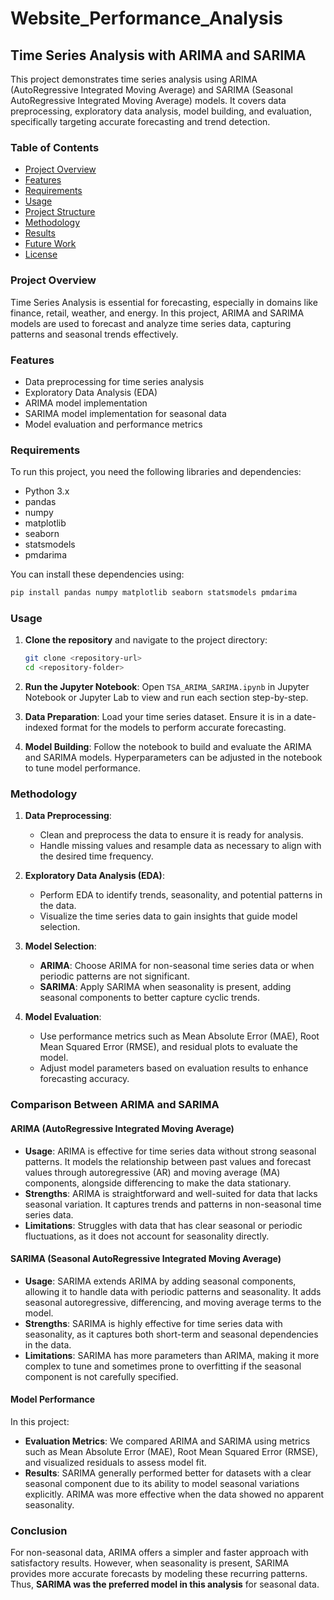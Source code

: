 # Website_Performance_Analysis

## Time Series Analysis with ARIMA and SARIMA

This project demonstrates time series analysis using ARIMA (AutoRegressive Integrated Moving Average) and SARIMA (Seasonal AutoRegressive Integrated Moving Average) models. It covers data preprocessing, exploratory data analysis, model building, and evaluation, specifically targeting accurate forecasting and trend detection.

### Table of Contents
- [Project Overview](#project-overview)
- [Features](#features)
- [Requirements](#requirements)
- [Usage](#usage)
- [Project Structure](#project-structure)
- [Methodology](#methodology)
- [Results](#results)
- [Future Work](#future-work)
- [License](#license)

### Project Overview
Time Series Analysis is essential for forecasting, especially in domains like finance, retail, weather, and energy. In this project, ARIMA and SARIMA models are used to forecast and analyze time series data, capturing patterns and seasonal trends effectively.

### Features
- Data preprocessing for time series analysis
- Exploratory Data Analysis (EDA)
- ARIMA model implementation
- SARIMA model implementation for seasonal data
- Model evaluation and performance metrics

### Requirements
To run this project, you need the following libraries and dependencies:
- Python 3.x
- pandas
- numpy
- matplotlib
- seaborn
- statsmodels
- pmdarima

You can install these dependencies using:
```bash
pip install pandas numpy matplotlib seaborn statsmodels pmdarima
```

### Usage
1. **Clone the repository** and navigate to the project directory:
    ```bash
    git clone <repository-url>
    cd <repository-folder>
    ```

2. **Run the Jupyter Notebook**:
   Open `TSA_ARIMA_SARIMA.ipynb` in Jupyter Notebook or Jupyter Lab to view and run each section step-by-step.

3. **Data Preparation**:
   Load your time series dataset. Ensure it is in a date-indexed format for the models to perform accurate forecasting.

4. **Model Building**:
   Follow the notebook to build and evaluate the ARIMA and SARIMA models. Hyperparameters can be adjusted in the notebook to tune model performance.

### Methodology
1. **Data Preprocessing**: 
   - Clean and preprocess the data to ensure it is ready for analysis.
   - Handle missing values and resample data as necessary to align with the desired time frequency.

2. **Exploratory Data Analysis (EDA)**: 
   - Perform EDA to identify trends, seasonality, and potential patterns in the data.
   - Visualize the time series data to gain insights that guide model selection.

3. **Model Selection**:
   - **ARIMA**: Choose ARIMA for non-seasonal time series data or when periodic patterns are not significant.
   - **SARIMA**: Apply SARIMA when seasonality is present, adding seasonal components to better capture cyclic trends.

4. **Model Evaluation**:
   - Use performance metrics such as Mean Absolute Error (MAE), Root Mean Squared Error (RMSE), and residual plots to evaluate the model.
   - Adjust model parameters based on evaluation results to enhance forecasting accuracy.

### Comparison Between ARIMA and SARIMA

#### ARIMA (AutoRegressive Integrated Moving Average)
- **Usage**: ARIMA is effective for time series data without strong seasonal patterns. It models the relationship between past values and forecast values through autoregressive (AR) and moving average (MA) components, alongside differencing to make the data stationary.
- **Strengths**: ARIMA is straightforward and well-suited for data that lacks seasonal variation. It captures trends and patterns in non-seasonal time series data.
- **Limitations**: Struggles with data that has clear seasonal or periodic fluctuations, as it does not account for seasonality directly.

#### SARIMA (Seasonal AutoRegressive Integrated Moving Average)
- **Usage**: SARIMA extends ARIMA by adding seasonal components, allowing it to handle data with periodic patterns and seasonality. It adds seasonal autoregressive, differencing, and moving average terms to the model.
- **Strengths**: SARIMA is highly effective for time series data with seasonality, as it captures both short-term and seasonal dependencies in the data.
- **Limitations**: SARIMA has more parameters than ARIMA, making it more complex to tune and sometimes prone to overfitting if the seasonal component is not carefully specified.

#### Model Performance
In this project:
- **Evaluation Metrics**: We compared ARIMA and SARIMA using metrics such as Mean Absolute Error (MAE), Root Mean Squared Error (RMSE), and visualized residuals to assess model fit.
- **Results**: SARIMA generally performed better for datasets with a clear seasonal component due to its ability to model seasonal variations explicitly. ARIMA was more effective when the data showed no apparent seasonality.

### Conclusion
For non-seasonal data, ARIMA offers a simpler and faster approach with satisfactory results. However, when seasonality is present, SARIMA provides more accurate forecasts by modeling these recurring patterns. Thus, **SARIMA was the preferred model in this analysis** for seasonal data.

